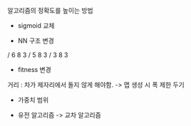 알고리즘의 정확도를 높이는 방법

- sigmoid 교체 

- NN 구조 변경

/ 6 8 3 
/ 5 8 3 
/ 3 8 3  

- fitness 변경

거리 : 
차가 제자리에서 돌지 않게 해야함. -> 맵 생성 시 폭 제한 두기

- 가중치 범위

- 유전 알고리즘 -> 교차 알고리즘